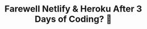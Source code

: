 ---
categories:
- webdev
- docker
- showdev
external_url: https://dev.to/coollabsio/farewell-netlify-heroku-after-3-days-of-coding-23gj
shared: true
slug: farewell-netlify-heroku-after-3
time: 2019-07-21 16:33:17
title: "Farewell Netlify & Heroku After 3 Days of Coding? \U0001F92F"
toread: true
---